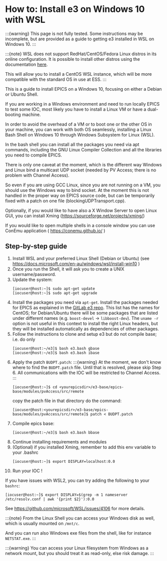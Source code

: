 # How to: Install e3 on Windows 10 with WSL

:::{warning}
This page is not fully tested. Some instructions may be incomplete, but are
provided as a guide to getting e3 installed in WSL on Windows 10.
:::

:::{note}
WSL does not support RedHat/CentOS/Fedora Linux distros in its online
configuration. It is possible to install other distros using the documentation
[here](https://docs.microsoft.com/en-us/windows/wsl/use-custom-distro).

This will allow you to install a CentOS WSL instance, which will be more
compatible with the standard OS in use at ESS.
:::

This is a guide to install EPICS on a Windows 10, focusing on either a Debian or Ubuntu Shell.

If you are working in a Windows environment and need to run locally EPICS to test some IOC, most likely you have to install a Linux VM or have a dual-booting machine.

In order to avoid the overhead of a VM or to boot one or the other OS in your machine, you can work with both OS seamlessly, installing a Linux Bash Shell on Windows 10 through Windows Subsystem for Linux (WSL).

In the bash shell you can install all the packages you need via apt commands, including the GNU Linux Compiler Collection and all the libraries you need to compile EPICS.

There is only one caveat at the moment, which is the different way Windows and Linux bind a multicast UDP socket (needed by PV Access; there is no problem with Channel Access).

So even if you are using GCC Linux, since you are not running on a VM, you should use the Windows way to bind socket. At the moment this is not handled in the proper way on EPICS source code, but can be temporarily fixed with a patch on one file (blockingUDPTransport.cpp).

Optionally, if you would like to have also a X Window Server to open Linux GUI, you can install Xming (https://sourceforge.net/projects/xming/)

If you would like to open multiple shells in a console window you can use ConEmu application ( https://conemu.github.io/ )

## Step-by-step guide

1. Install WSL and your preferred Linux Shell (Debian or Ubuntu)  (see <https://docs.microsoft.com/en-au/windows/wsl/install-win10> )
2. Once you run the Shell, it will ask you to create a UNIX username/password.
3. Update the system:
   ```console
   [iocuser@host:~]$ sudo apt-get update
   [iocuser@host:~]$ sudo apt-get upgrade
   ```
4. Install the packages you need via `apt-get`. Install the packages needed for EPICS as explained in the [GitLab e3 repo](https://gitlab.esss.lu.se/e3/e3). This list has the names for CentOS; for Debian/Ubuntu there will be some packages that are listed under different names (e.g. `boost-devel` -> `libboost-dev`). The `uname -r` option is not useful in this context to install the right Linux headers, but they will be installed automatically as dependencies of other packages.
5. Follow the instructions to clone and setup e3 but do not compile base; i.e. do only
   ```console
   [iocuser@host:~/e3]$ bash e3.bash gbase
   [iocuser@host:~/e3]$ bash e3.bash ibase
   ```
6. Apply the patch `BUDPT.patch`:
   :::{warning}
   At the moment, we don't know where to find the `BUDPT.patch` file. Until that is
   resolved, please skip Step 6. All communications with the IOC will be restricted
   to Channel Access.
   :::
   ```console
   [iocuser@host:~]$ cd <yourepicsdir>/e3-base/epics-base/modules/pvAccess/src/remote
   ```
   copy the patch file in that directory
   do the command: 
   ```console
   [iocuser@host:<yourepicsdir>/e3-base/epics-base/modules/pvAccess/src/remote]$ patch < BUDPT.patch
   ```
7. Compile epics base:
   ```console
   [iocuser@host:~/e3]$ bash e3.bash bbase
   ```
8. Continue installing requirements and modules
9. (Optional) if you installed Xming, remember to add this env variable to your .bashrc
    ```console
    [iocuser@host:~]$ export DISPLAY=localhost:0.0
    ```
10. Run your IOC !

If you have issues with WSL2, you can try adding the following to your `bashrc`:
```console
[iocuser@host:~]$ export DISPLAY=$(grep -m 1 nameserver /etc/resolv.conf | awk '{print $2}'):0.0
```

See <https://github.com/microsoft/WSL/issues/4106> for more details.


:::{note}
From the Linux Shell you can access your Windows disk as well, which is usually mounted on `/mnt/c`.

And you can run also Windows exe files from the shell, like for instance `NETSTAT.exe`.
:::

:::{warning}
You can access your Linux filesystem from Windows as a network mount, but you should treat it as read-only, else risk damage.
:::
